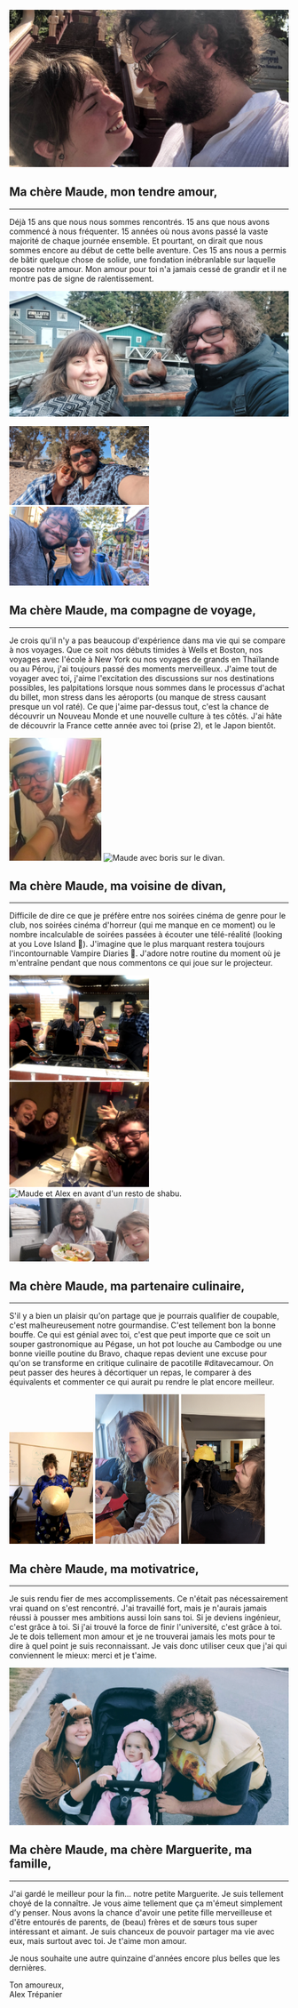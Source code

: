 ![Maude et Alex se regardent devant un temple](/assets/img/maude_alex-intro.jpg)

## Ma chère Maude, mon tendre amour,

---

Déjà 15 ans que nous nous sommes rencontrés. 15 ans que nous avons commencé à nous fréquenter. 15 années où nous avons passé la vaste majorité de chaque journée ensemble. Et pourtant, on dirait que nous sommes encore au début de cette belle aventure. Ces 15 ans nous a permis de bâtir quelque chose de solide, une fondation inébranlable sur laquelle repose notre amour. Mon amour pour toi n'a jamais cessé de grandir et il ne montre pas de signe de ralentissement.

![Maude et Alex à l'aquarium](/assets/img/maude_alex_otarie.jpg)

<div class="flex">
  <img src="/assets/img/maude_alex-grece.jpg" alt="Maude et Alex en Grèce" width="50%">
  <img src="/assets/img/maude_alex_cape-may.jpg" alt="Maude et Alex à Cape May" width="50%">
</div>

## Ma chère Maude, ma compagne de voyage,

---

Je crois qu'il n'y a pas beaucoup d'expérience dans ma vie qui se compare à nos voyages. Que ce soit nos débuts timides à Wells et Boston, nos voyages avec l'école à New York ou nos voyages de grands en Thaïlande ou au Pérou, j'ai toujours passé des moments merveilleux. J'aime tout de voyager avec toi, j'aime l'excitation des discussions sur nos destinations possibles, les palpitations lorsque nous sommes dans le processus d'achat du billet, mon stress dans les aéroports (ou manque de stress causant presque un vol raté). Ce que j'aime par-dessus tout, c'est la chance de découvrir un Nouveau Monde et une nouvelle culture à tes côtés. J'ai hâte de découvrir la France cette année avec toi (prise 2), et le Japon bientôt.


<div class="flex">
  <img src="/assets/img/maude_alex-costume.jpg" alt="Maude et Alex en costume d'halloween." width="33%">
  <img src="/assets/img/maude-boris.jpg" alt="Maude avec boris sur le divan." width="67%">
</div>

## Ma chère Maude, ma voisine de divan,

---

Difficile de dire ce que je préfère entre nos soirées cinéma de genre pour le club, nos soirées cinéma d'horreur (qui me manque en ce moment) ou le nombre incalculable de soirées passées à écouter une télé-réalité (looking at you Love Island 👀). J'imagine que le plus marquant restera toujours l'incontournable Vampire Diaries 🧛. J'adore notre routine du moment où je m'entraîne pendant que nous commentons ce qui joue sur le projecteur.

<div class="flex">
  <img src="/assets/img/maude_alex-cuisine.jpg" alt="Maude et Alex cuisinant avec des étrangés." width="50%">
  <img src="/assets/img/maude_alex-resto-amis.jpg" alt="Maude et Alex au resto avec des amis." width="50%">
</div>

<div class="flex">
  <img src="/assets/img/maude_alex-shabu.png" alt="Maude et Alex en avant d'un resto de shabu." width="50%">
  <img src="/assets/img/maude_alex-sushi-bebe.jpg" alt="Maude et Alex avec des sushis après l'acouchement de Maude." width="50%">
</div>

## Ma chère Maude, ma partenaire culinaire,

---

S'il y a bien un plaisir qu'on partage que je pourrais qualifier de coupable, c'est malheureusement notre gourmandise. C'est tellement bon la bonne bouffe. Ce qui est génial avec toi, c'est que peut importe que ce soit un souper gastronomique au Pégase, un hot pot louche au Cambodge ou une bonne vieille poutine du Bravo, chaque repas devient une excuse pour qu'on se transforme en critique culinaire de pacotille #ditavecamour. On peut passer des heures à décortiquer un repas, le comparer à des équivalents et commenter ce qui aurait pu rendre le plat encore meilleur.

<div class="flex">
  <img src="/assets/img/maude-asie.jpg" alt="Maude portant un costume traditionnel vietnamien." width="30%">
  <img src="/assets/img/maude-clementine.jpg" alt="Maude avec sa fieul clémentine." width="30%">
  <img src="/assets/img/maude-luna.jpg" alt="Maude avec luna." width="30%">
</div>


## Ma chère Maude, ma motivatrice,

---

Je suis rendu fier de mes accomplissements. Ce n'était pas nécessairement vrai quand on s'est rencontré. J'ai travaillé fort, mais je n'aurais jamais réussi à pousser mes ambitions aussi loin sans toi. Si je deviens ingénieur, c'est grâce à toi. Si j'ai trouvé la force de finir l'université, c'est grâce à toi. Je te dois tellement mon amour et je ne trouverai jamais les mots pour te dire à quel point je suis reconnaissant. Je vais donc utiliser ceux que j'ai qui conviennent le mieux: merci et je t'aime.

![Maude, Marguerite et Alex à l'halloween](/assets/img/maude_maggie_alex.jpg)

## Ma chère Maude, ma chère Marguerite, ma famille,

---

J'ai gardé le meilleur pour la fin... notre petite Marguerite. Je suis tellement choyé de la connaître. Je vous aime tellement que ça m'émeut simplement d’y penser. Nous avons la chance d'avoir une petite fille merveilleuse et d'être entourés de parents, de (beau) frères et de sœurs tous super intéressant et aimant. Je suis chanceux de pouvoir partager ma vie avec eux, mais surtout avec toi. Je t'aime mon amour.

Je nous souhaite une autre quinzaine d'années encore plus belles que les dernières.

<span class="signature">
Ton amoureux, <br>
Alex Trépanier
<span>
